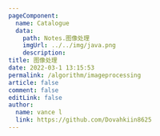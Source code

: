 ```yaml
---
pageComponent:
  name: Catalogue
  data:
    path: Notes.图像处理
    imgUrl: ../../img/java.png
    description: 
title: 图像处理
date: 2022-03-1 13:15:53
permalink: /algorithm/imageprocessing
article: false
comment: false
editLink: false
author:
  name: vance l
  link: https://github.com/Dovahkiin8625
---
```


